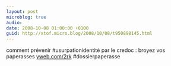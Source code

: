 ```yaml
---
layout: post
microblog: true
audio: 
date: 2008-10-08 01:00:00 +0100
guid: http://xtof.micro.blog/2008/10/08/t950898145.html
---
```

comment prévenir #usurpationidentité par le credoc : broyez vos paperasses [yweb.com/2rk](http://yweb.com/2rk) #dossierpaperasse
